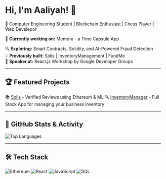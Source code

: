 # Hi, I'm Aaliyah! 👋  
🚀 Computer Engineering Student | Blockchain Enthusiast | Chess Player | Web Develepor  

 🌟 **Currently working on:** Memora - a Time Capsule App

🔍 **Exploring:** Smart Contracts, Solidity, and AI-Powered Fraud Detection  
💡 **Previously built:** Solis | InventoryManagement | FundMe  
🎤 **Speaker at:** React.js Workshop by Google Developer Groups 

---

## 🏆 Featured Projects  
📚 [Solis](https://github.com/AaliyahBatool/Solis) - Verified Reviews using Ethereum & ML 
🔍 [InventoryManager](https://github.com/AaliyahBatool/InventoryManager) - Full Stack App for managing your business inventory  

---

## 🚀 GitHub Stats & Activity  
![Top Languages](https://github-readme-stats.vercel.app/api/top-langs/?username=AaliyahBatool&layout=compact&theme=radical)   

---

## 🛠️ Tech Stack  
![Ethereum](https://img.shields.io/badge/Blockchain-Ethereum-%2393c) ![React](https://img.shields.io/badge/Frontend-React-%2361DAFB) ![JavaScript](https://img.shields.io/badge/JavaScript-%23F7DF1E) ![SQL](https://img.shields.io/badge/Database-SQL-%2300758F)  
